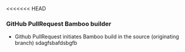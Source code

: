 <<<<<<< HEAD

### GitHub PullRequest Bamboo builder ###

* Github PullRequest initiates Bamboo build in the source (originating branch)
sdagfsbafdsbgfb
